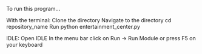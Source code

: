 
To run this program...

With the terminal:
    Clone the directory
    Navigate to the directory cd repository_name
    Run python entertainment_center.py
    
IDLE:
    Open IDLE
    In the menu bar click on Run -> Run Module or press F5 on your keyboard
